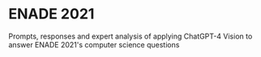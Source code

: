 # ENADE 2021
Prompts, responses and expert analysis of applying ChatGPT-4 Vision to answer ENADE 2021's computer science questions
